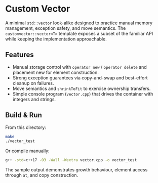 # Custom Vector

A minimal `std::vector` look-alike designed to practice manual memory management, exception safety, and move semantics. The `customvector::vector<T>` template exposes a subset of the familiar API while keeping the implementation approachable.

## Features

- Manual storage control with `operator new` / `operator delete` and placement new for element construction.
- Strong exception guarantees via copy-and-swap and best-effort cleanup on failures.
- Move semantics and `shrinkToFit` to exercise ownership transfers.
- Simple console program (`vector.cpp`) that drives the container with integers and strings.

## Build & Run

From this directory:

```sh
make
./vector_test
```

Or compile manually:

```sh
g++ -std=c++17 -O3 -Wall -Wextra vector.cpp -o vector_test
```

The sample output demonstrates growth behaviour, element access through `at`, and copy construction.
